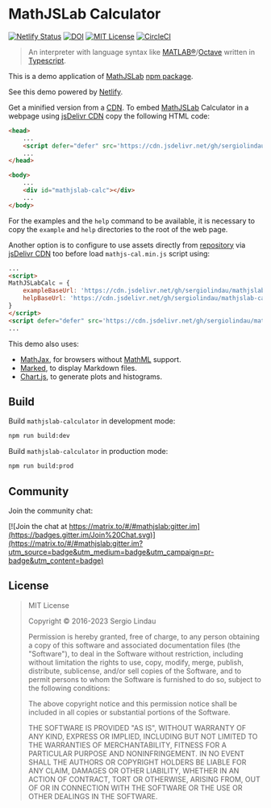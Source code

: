# MathJSLab Calculator

[![Netlify Status](https://api.netlify.com/api/v1/badges/b5d64f05-80e8-4cc6-b428-923447f43621/deploy-status)](https://app.netlify.com/sites/mathjslab/deploys)
[![DOI](https://zenodo.org/badge/680377395.svg)](https://zenodo.org/badge/latestdoi/680377395)
[![MIT License](https://img.shields.io/badge/License-MIT-brightgreen.svg)](https://github.com/sergiolindau/mathjslab-calculator/blob/master/LICENSE)
[![CircleCI](https://dl.circleci.com/status-badge/img/gh/sergiolindau/mathjslab-calculator/tree/main.svg?style=svg)](https://dl.circleci.com/status-badge/redirect/gh/sergiolindau/mathjslab-calculator/tree/main)

> An interpreter with language syntax like [MATLAB&reg;](https://www.mathworks.com/)/[Octave](https://www.gnu.org/software/octave/) written in [Typescript](https://www.typescriptlang.org/).

This is a demo application of [MathJSLab](https://www.npmjs.com/package/mathjslab) [npm package](https://en.wikipedia.org/wiki/Npm).

See this demo powered by [Netlify](https://mathjslab.netlify.app/).

Get a minified version from a [CDN](https://en.wikipedia.org/wiki/Content_delivery_network).
To embed [MathJSLab](https://www.npmjs.com/package/mathjslab) Calculator in a webpage using [jsDelivr CDN](https://www.jsdelivr.com/)
copy the following HTML code:

```html
<head>
    ...
    <script defer="defer" src='https://cdn.jsdelivr.net/gh/sergiolindau/mathjslab-calculator@main/mathjslab-calc.min.js'></script>
    ...
</head>

<body>
    ...
    <div id="mathjslab-calc"></div>
    ...
</body>
```

For the examples and the `help` command to be available, it is necessary to
copy the `example` and `help` directories to the root of the web page.

Another option is to configure to use assets directly from
[repository](https://github.com/sergiolindau/mathjslab-calculator) via
[jsDelivr CDN](https://www.jsdelivr.com/) too before load `mathjs-cal.min.js`
script using:

```html
...
<script>
MathJSLabCalc = {
    exampleBaseUrl: 'https://cdn.jsdelivr.net/gh/sergiolindau/mathjslab-calculator@main/',
    helpBaseUrl: 'https://cdn.jsdelivr.net/gh/sergiolindau/mathjslab-calculator@main/',
}
</script>
<script defer="defer" src='https://cdn.jsdelivr.net/gh/sergiolindau/mathjslab-calculator@main/mathjslab-calc.min.js'></script>
...
```

This demo also uses:

* [MathJax](https://www.mathjax.org/), for browsers without [MathML](https://www.w3.org/Math/) support.
* [Marked](https://www.npmjs.com/package/marked), to display Markdown files.
* [Chart.js](https://www.chartjs.org/), to generate plots and histograms.

## Build

Build `mathjslab-calculator` in development mode:

```bash
npm run build:dev
```

Build `mathjslab-calculator` in production mode:

```bash
npm run build:prod
```

## Community

Join the community chat:

[![Join the chat at https://matrix.to/#/#mathjslab:gitter.im](https://badges.gitter.im/Join%20Chat.svg)](https://matrix.to/#/#mathjslab:gitter.im?utm_source=badge&utm_medium=badge&utm_campaign=pr-badge&utm_content=badge)

## License

>MIT License
>
>Copyright &copy; 2016-2023 Sergio Lindau
>
>Permission is hereby granted, free of charge, to any person obtaining a copy
>of this software and associated documentation files (the "Software"), to deal
>in the Software without restriction, including without limitation the rights
>to use, copy, modify, merge, publish, distribute, sublicense, and/or sell
>copies of the Software, and to permit persons to whom the Software is
>furnished to do so, subject to the following conditions:
>
>The above copyright notice and this permission notice shall be included in all
>copies or substantial portions of the Software.
>
>THE SOFTWARE IS PROVIDED "AS IS", WITHOUT WARRANTY OF ANY KIND, EXPRESS OR
>IMPLIED, INCLUDING BUT NOT LIMITED TO THE WARRANTIES OF MERCHANTABILITY,
>FITNESS FOR A PARTICULAR PURPOSE AND NONINFRINGEMENT. IN NO EVENT SHALL THE
>AUTHORS OR COPYRIGHT HOLDERS BE LIABLE FOR ANY CLAIM, DAMAGES OR OTHER
>LIABILITY, WHETHER IN AN ACTION OF CONTRACT, TORT OR OTHERWISE, ARISING FROM,
>OUT OF OR IN CONNECTION WITH THE SOFTWARE OR THE USE OR OTHER DEALINGS IN THE
>SOFTWARE.
